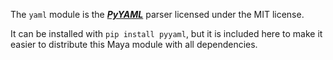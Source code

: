 The `yaml` module is the ***[PyYAML](https://github.com/yaml/pyyaml)*** parser licensed under the MIT license.

It can be installed with `pip install pyyaml`, but it is included here to make it easier to distribute this Maya module with all dependencies.
